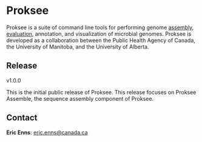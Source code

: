 # Proksee

Proksee is a suite of command line tools for performing genome [assembly](assemble.md), [evaluation](evaluate.md), annotation, and visualization of microbial genomes. Proksee is developed as a collaboration between the Public Health Agency of Canada, the University of Manitoba, and the University of Alberta.

## Release

v1.0.0

This is the initial public release of Proksee. This release focuses on Proksee Assemble, the sequence assembly component of Proksee.

## Contact

**Eric Enns**: eric.enns@canada.ca
